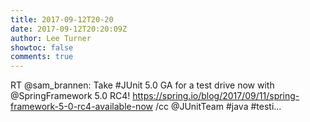 ```yaml
---
title: 2017-09-12T20-20
date: 2017-09-12T20:20:09Z
author: Lee Turner
showtoc: false
comments: true
---
```


RT @sam_brannen: Take #JUnit 5.0 GA for a test drive now with @SpringFramework 5.0 RC4! https://spring.io/blog/2017/09/11/spring-framework-5-0-rc4-available-now /cc @JUnitTeam #java #testi…

